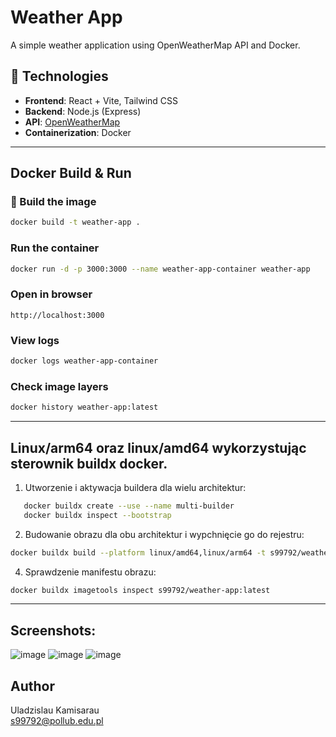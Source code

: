 # Weather App

A simple weather application using OpenWeatherMap API and Docker.

## 🔧 Technologies

- **Frontend**: React + Vite, Tailwind CSS
- **Backend**: Node.js (Express)
- **API**: [OpenWeatherMap](https://openweathermap.org/api)
- **Containerization**: Docker
---

## Docker Build & Run

### 🔨 Build the image

```bash
docker build -t weather-app .
```

### Run the container

```bash
docker run -d -p 3000:3000 --name weather-app-container weather-app
```

### Open in browser

```
http://localhost:3000
```

### View logs

```bash
docker logs weather-app-container
```

### Check image layers

```bash
docker history weather-app:latest
```

---
## Linux/arm64 oraz linux/amd64 wykorzystując sterownik buildx docker.

1. Utworzenie i aktywacja buildera dla wielu architektur:
```bash
   docker buildx create --use --name multi-builder
   docker buildx inspect --bootstrap
```
2. Budowanie obrazu dla obu architektur i wypchnięcie go do rejestru:
```bash
docker buildx build --platform linux/amd64,linux/arm64 -t s99792/weather-app:latest --push -f Dockerfile .
```
4. Sprawdzenie manifestu obrazu:
```bash
docker buildx imagetools inspect s99792/weather-app:latest

```

---
## Screenshots:
![image](https://github.com/user-attachments/assets/b50d4213-79d7-40d8-b934-25c936a64651)
![image](https://github.com/user-attachments/assets/79669f27-bcb6-4782-a52c-bf419c7e18b3)
![image](https://github.com/user-attachments/assets/11685dae-8da9-4258-bd29-a0b2568c9b05)


## Author

Uladzislau Kamisarau  
s99792@pollub.edu.pl
